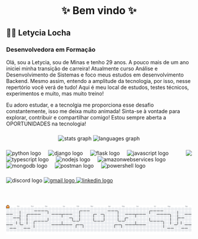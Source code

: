 <br clear="both">

<h1 align="center">✨ Bem vindo  ✨</h1>

<h2 align="left"> 👱‍♀️ Letycia Locha </h2>

<h3 align="left"> Desenvolvedora em Formação </h3>

Olá, sou a Letycia, sou de Minas e tenho 29 anos. A pouco mais de um ano iniciei minha transição de carreira! Atualmente curso Análise e Desenvolvimento de Sistemas e foco meus estudos em desenvolvimento Backend. Mesmo assim, entendo a amplitude da tecnologia, por isso, nesse repertório você verá de tudo! Aqui é meu local de estudos, testes técnicos, experimentos e muito, mas muito treino! 

Eu adoro estudar, e a tecnolgia me proporciona esse desafio constantemente, isso me deixa muito animada! Sinta-se à vontade para explorar, contribuir e compartilhar comigo! Estou sempre aberta a OPORTUNIDADES na tecnologia! 


###

<div align="center">
  <img src="https://github-readme-stats.vercel.app/api?username=Letycia-Locha&hide_title=false&hide_rank=true&show_icons=true&include_all_commits=true&count_private=true&disable_animations=false&theme=dracula&locale=pt-br&hide_border=false" height="150" alt="stats graph"  />
  <img src="https://github-readme-stats.vercel.app/api/top-langs?username=Letycia-Locha&locale=pt-br&hide_title=false&layout=compact&card_width=320&langs_count=4&theme=dracula&hide_border=false" height="150" alt="languages graph"  />
</div>

###

<img align="right" height="150" src="https://i.makeagif.com/media/9-29-2023/yE78Ik.gif"  />

###

<div align="left">
  <img src="https://skillicons.dev/icons?i=py" height="30" alt="python logo"  />
  <img width="12" />
  <img src="https://skillicons.dev/icons?i=django" height="30" alt="django logo"  />
  <img width="12" />
  <img src="https://skillicons.dev/icons?i=flask" height="30" alt="flask logo"  />
  <img width="12" />
  <img src="https://skillicons.dev/icons?i=js" height="30" alt="javascript logo"  />
  <img width="12" />
  <img src="https://skillicons.dev/icons?i=ts" height="30" alt="typescript logo"  />
  <img width="12" />
  <img src="https://skillicons.dev/icons?i=nodejs" height="30" alt="nodejs logo"  />
  <img width="12" />
  <img src="https://skillicons.dev/icons?i=aws" height="30" alt="amazonwebservices logo"  />
  <img width="12" />
  <img src="https://skillicons.dev/icons?i=mongodb" height="30" alt="mongodb logo"  />
  <img width="12" />
  <img src="https://skillicons.dev/icons?i=postman" height="30" alt="postman logo"  />
  <img width="12" />
  <img src="https://skillicons.dev/icons?i=powershell" height="30" alt="powershell logo"  />
</div>

###

<div align="left">
  <img src="https://img.shields.io/static/v1?message=Discord&logo=discord&label=&color=7289DA&logoColor=white&labelColor=&style=for-the-badge" height="35" alt="discord logo"  />
  <a href="letyciatech@gmail.com" target="_blank">
    <img src="https://img.shields.io/static/v1?message=Gmail&logo=gmail&label=&color=D14836&logoColor=white&labelColor=&style=for-the-badge" height="35" alt="gmail logo"  />
  </a>
  <a href="https://www.linkedin.com/in/letycia-locha/" target="_blank">
    <img src="https://img.shields.io/static/v1?message=LinkedIn&logo=linkedin&label=&color=0077B5&logoColor=white&labelColor=&style=for-the-badge" height="35" alt="linkedin logo"  />
  </a>
</div>

###

<br clear="both">

<picture>
  <source media="(prefers-color-scheme: dark)" srcset="https://raw.githubusercontent.com/Letycia-Locha/Letycia-Locha/output/pacman-contribution-graph-dark.svg">
  <source media="(prefers-color-scheme: light)" srcset="https://raw.githubusercontent.com/Letycia-Locha/Letycia-Locha/output/pacman-contribution-graph.svg">
  <img alt="pacman contribution graph" src="https://raw.githubusercontent.com/Letycia-Locha/Letycia-Locha/output/pacman-contribution-graph.svg">
</picture>

###
